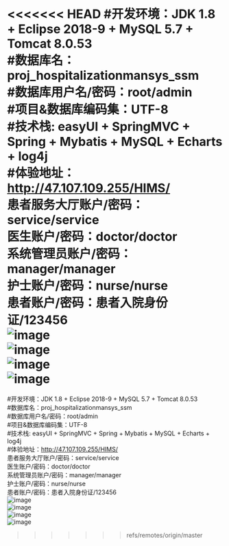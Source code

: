 <<<<<<< HEAD
#开发环境：JDK 1.8 + Eclipse 2018-9 + MySQL 5.7 + Tomcat 8.0.53  
#数据库名：proj_hospitalizationmansys_ssm  
#数据库用户名/密码：root/admin  
#项目&数据库编码集：UTF-8  
#技术栈: easyUI + SpringMVC + Spring + Mybatis + MySQL + Echarts + log4j  
#体验地址：http://47.107.109.255/HIMS/  
    患者服务大厅账户/密码：service/service  
    医生账户/密码：doctor/doctor  
    系统管理员账户/密码：manager/manager  
    护士账户/密码：nurse/nurse  
    患者账户/密码：患者入院身份证/123456  
![image](https://raw.githubusercontent.com/yzqyfly/HospitalizationManSys/master/img/1.png)  
![image](https://raw.githubusercontent.com/yzqyfly/HospitalizationManSys/master/img/2.png)  
![image](https://raw.githubusercontent.com/yzqyfly/HospitalizationManSys/master/img/3.png)  
![image](https://raw.githubusercontent.com/yzqyfly/HospitalizationManSys/master/img/4.png)  
=======
#开发环境：JDK 1.8 + Eclipse 2018-9 + MySQL 5.7 + Tomcat 8.0.53  
#数据库名：proj_hospitalizationmansys_ssm  
#数据库用户名/密码：root/admin  
#项目&数据库编码集：UTF-8  
#技术栈: easyUI + SpringMVC + Spring + Mybatis + MySQL + Echarts + log4j  
#体验地址：http://47.107.109.255/HIMS/  
    患者服务大厅账户/密码：service/service  
    医生账户/密码：doctor/doctor  
    系统管理员账户/密码：manager/manager  
    护士账户/密码：nurse/nurse  
    患者账户/密码：患者入院身份证/123456  
![image](https://raw.githubusercontent.com/yzqyfly/HospitalizationManSys/master/img/1.png)  
![image](https://raw.githubusercontent.com/yzqyfly/HospitalizationManSys/master/img/2.png)  
![image](https://raw.githubusercontent.com/yzqyfly/HospitalizationManSys/master/img/3.png)  
![image](https://raw.githubusercontent.com/yzqyfly/HospitalizationManSys/master/img/4.png)  
>>>>>>> refs/remotes/origin/master
